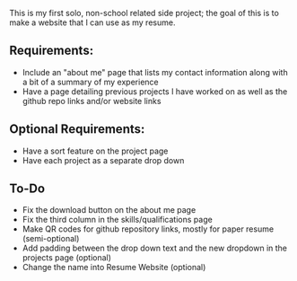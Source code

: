 This is my first solo, non-school related side project; the goal of this is to make a website that I can use as my resume.

## Requirements:
* Include an "about me" page that lists my contact information along with a bit of a summary of my experience
* Have a page detailing previous projects I have worked on as well as the github repo links and/or website links

## Optional Requirements:
* Have a sort feature on the project page
* Have each project as a separate drop down


## To-Do
* Fix the download button on the about me page
* Fix the third column in the skills/qualifications page
* Make QR codes for github repository links, mostly for paper resume (semi-optional) 
* Add padding between the drop down text and the new dropdown in the projects page (optional)
* Change the name into Resume Website (optional)
